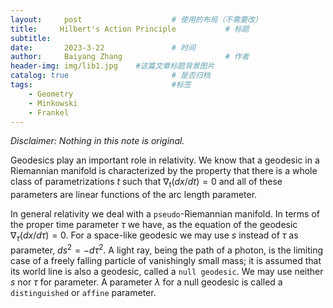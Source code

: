 ```yaml
---
layout:     post   				    # 使用的布局（不需要改）
title:     Hilbert's Action Principle			# 标题 
subtitle:   
date:       2023-3-22 				# 时间
author:     Baiyang Zhang 						# 作者
header-img: img/lib1.jpg 	#这篇文章标题背景图片
catalog: true 						# 是否归档
tags:								#标签
    - Geometry
    - Minkowski
    - Frankel
---
```


*Disclaimer: Nothing in this note is original.*

Geodesics play an important role in relativity. We know that a geodesic in a Riemannian manifold is characterized by the property that there is a whole class of parametrizations $t$ such that $\nabla_ {t}(dx/ dt)  = 0$ and all of these parameters are linear functions of the arc length parameter.

In general relativity we deal with a `pseudo`-Riemannian manifold. In terms of the proper time parameter $\tau$ we have, as the equation of the geodesic $\nabla_ {\tau} (dx / d\tau)=0$. For a space-like geodesic we may use $s$ instead of $\tau$ as parameter, $ds^{2}= - d\tau^{2}$. A light ray, being the path of a photon, is the limiting case of a freely falling particle of vanishingly small mass; it is assumed that its world line is also a geodesic, called a `null geodesic`. We may use neither $s$ nor $\tau$ for parameter. A parameter $\lambda$ for a null geodesic is called a `distinguished` or `affine` parameter.

